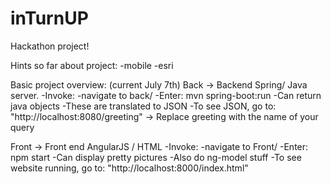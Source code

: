 # inTurnUP
Hackathon project!

Hints so far about project:
-mobile
-esri

Basic project overview: (current July 7th)
Back -> Backend Spring/ Java server.
	-Invoke:
		-navigate to back/
		-Enter: mvn spring-boot:run
	-Can return java objects
	-These are translated to JSON
	-To see JSON, go to: "http://localhost:8080/greeting"
	-> Replace greeting with the name of your query

Front -> Front end AngularJS / HTML
	-Invoke:
		-navigate to Front/
		-Enter: npm start
	-Can display pretty pictures
	-Also do ng-model stuff
	-To see website running, go to:
		"http://localhost:8000/index.html"



